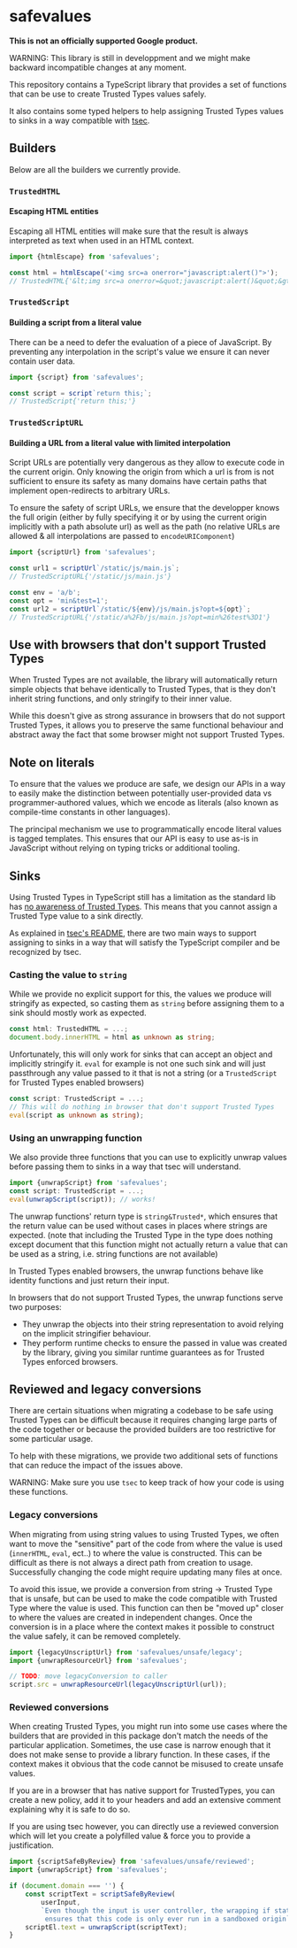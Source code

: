 # safevalues

**This is not an officially supported Google product.**

WARNING: This library is still in developpment and we might make backward
incompatible changes at any moment.

This repository contains a TypeScript library that provides a set of functions
that can be use to create Trusted Types values safely.

It also contains some typed helpers to help assigning Trusted Types values to
sinks in a way compatible with [tsec](https://github.com/googleinterns/tsec).

## Builders

Below are all the builders we currently provide.

### `TrustedHTML`

#### Escaping HTML entities

Escaping all HTML entities will make sure that the result is always interpreted
as text when used in an HTML context.

```typescript
import {htmlEscape} from 'safevalues';

const html = htmlEscape('<img src=a onerror="javascript:alert()">');
// TrustedHTML{'&lt;img src=a onerror=&quot;javascript:alert()&quot;&gt'}
```

### `TrustedScript`

#### Building a script from a literal value

There can be a need to defer the evaluation of a piece of JavaScript. By
preventing any interpolation in the script's value we ensure it can never
contain user data.

```typescript
import {script} from 'safevalues';

const script = script`return this;`;
// TrustedScript{'return this;'}
```

### `TrustedScriptURL`

#### Building a URL from a literal value with limited interpolation

Script URLs are potentially very dangerous as they allow to execute code in the
current origin. Only knowing the origin from which a url is from is not
sufficient to ensure its safety as many domains have certain paths that
implement open-redirects to arbitrary URLs.

To ensure the safety of script URLs, we ensure that the developper knows the
full origin (either by fully specifying it or by using the current origin
implicitly with a path absolute url) as well as the path (no relative URLs are
allowed & all interpolations are passed to `encodeURIComponent`)

```typescript
import {scriptUrl} from 'safevalues';

const url1 = scriptUrl`/static/js/main.js`;
// TrustedScriptURL{'/static/js/main.js'}

const env = 'a/b';
const opt = 'min&test=1';
const url2 = scriptUrl`/static/${env}/js/main.js?opt=${opt}`;
// TrustedScriptURL{'/static/a%2Fb/js/main.js?opt=min%26test%3D1'}
```

## Use with browsers that don't support Trusted Types

When Trusted Types are not available, the library will automatically return
simple objects that behave identically to Trusted Types, that is they don't
inherit string functions, and only stringify to their inner value.

While this doesn't give as strong assurance in browsers that do not support
Trusted Types, it allows you to preserve the same functional behaviour and
abstract away the fact that some browser might not support Trusted Types.

## Note on literals

To ensure that the values we produce are safe, we design our APIs in a way to
easily make the distinction between potentially user-provided data vs
programmer-authored values, which we encode as literals (also known as
compile-time constants in other languages).

The principal mechanism we use to programmatically encode literal values is
tagged templates. This ensures that our API is easy to use as-is in JavaScript
without relying on typing tricks or additional tooling.

## Sinks

Using Trusted Types in TypeScript still has a limitation as the standard lib has
[no awareness of Trusted Types](https://github.com/microsoft/TypeScript/issues/30024).
This means that you cannot assign a Trusted Type value to a sink directly.

As explained in
[tsec's README](https://github.com/googleinterns/tsec#trusted-type-awareness-in-tsec-rules),
there are two main ways to support assigning to sinks in a way that will satisfy
the TypeScript compiler and be recognized by tsec.

### Casting the value to `string`

While we provide no explicit support for this, the values we produce will
stringify as expected, so casting them as `string` before assigning them to a
sink should mostly work as expected.

```typescript
const html: TrustedHTML = ...;
document.body.innerHTML = html as unknown as string;
```

Unfortunately, this will only work for sinks that can accept an object and
implicitly stringify it. `eval` for example is not one such sink and will just
passthrough any value passed to it that is not a string (or a `TrustedScript`
for Trusted Types enabled browsers)

```typescript
const script: TrustedScript = ...;
// This will do nothing in browser that don't support Trusted Types
eval(script as unknown as string);
```

### Using an unwrapping function

We also provide three functions that you can use to explicitly unwrap values
before passing them to sinks in a way that tsec will understand.

```typescript
import {unwrapScript} from 'safevalues';
const script: TrustedScript = ...;
eval(unwrapScript(script)); // works!
```

The unwrap functions' return type is `string&Trusted*`, which ensures that the
return value can be used without cases in places where strings are expected.
(note that including the Trusted Type in the type does nothing except document
that this function might not actually return a value that can be used as a
string, i.e. string functions are not available)

In Trusted Types enabled browsers, the unwrap functions behave like identity
functions and just return their input.

In browsers that do not support Trusted Types, the unwrap functions serve two
purposes:

-   They unwrap the objects into their string representation to avoid relying on
    the implicit stringifier behaviour.
-   They perform runtime checks to ensure the passed in value was created by the
    library, giving you similar runtime guarantees as for Trusted Types enforced
    browsers.

## Reviewed and legacy conversions

There are certain situations when migrating a codebase to be safe using Trusted
Types can be difficult because it requires changing large parts of the code
together or because the provided builders are too restrictive for some
particular usage.

To help with these migrations, we provide two additional sets of functions that
can reduce the impact of the issues above.

WARNING: Make sure you use `tsec` to keep track of how your code is using these
functions.

### Legacy conversions

When migrating from using string values to using Trusted Types, we often want to
move the "sensitive" part of the code from where the value is used (`innerHTML`,
`eval`, ect..) to where the value is constructed. This can be difficult as there
is not always a direct path from creation to usage. Successfully changing the
code might require updating many files at once.

To avoid this issue, we provide a conversion from string -> Trusted Type that is
unsafe, but can be used to make the code compatible with Trusted Type where the
value is used. This function can then be "moved up" closer to where the values
are created in independent changes. Once the conversion is in a place where the
context makes it possible to construct the value safely, it can be removed
completely.

```typescript
import {legacyUnscriptUrl} from 'safevalues/unsafe/legacy';
import {unwrapResourceUrl} from 'safevalues';

// TODO: move legacyConversion to caller
script.src = unwrapResourceUrl(legacyUnscriptUrl(url));
```

### Reviewed conversions

When creating Trusted Types, you might run into some use cases where the
builders that are provided in this package don't match the needs of the
particular application. Sometimes, the use case is narrow enough that it does
not make sense to provide a library function. In these cases, if the context
makes it obvious that the code cannot be misused to create unsafe values.

If you are in a browser that has native support for TrustedTypes, you can create
a new policy, add it to your headers and add an extensive comment explaining why
it is safe to do so.

If you are using tsec however, you can directly use a reviewed conversion which
will let you create a polyfilled value & force you to provide a justification.

```typescript
import {scriptSafeByReview} from 'safevalues/unsafe/reviewed';
import {unwrapScript} from 'safevalues';

if (document.domain === '') {
    const scriptText = scriptSafeByReview(
        userInput,
        `Even though the input is user controller, the wrapping if statement
         ensures that this code is only ever run in a sandboxed origin`);
    scriptEl.text = unwrapScript(scriptText);
}
```
